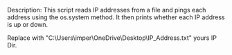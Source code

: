 Description: This script reads IP addresses from a file and pings each address using the os.system method. It then prints whether each IP address is up or down.

Replace with "C:\\Users\\imper\\OneDrive\\Desktop\\IP_Address.txt" yours IP Dir.
